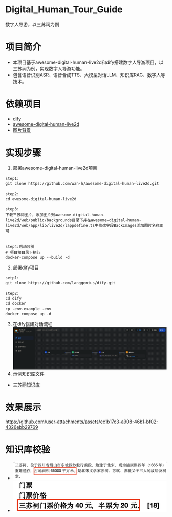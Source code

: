 # Digital_Human_Tour_Guide

数字人导游，以三苏祠为例

# 项目简介

- 本项目基于awesome-digital-human-live2d和dify搭建数字人导游项目，以三苏祠为例，实现数字人导游功能。
- 包含语音识别ASR、语音合成TTS、大模型对话LLM、知识库RAG、数字人等技术。

# 依赖项目

- [dify](https://github.com/langgenius/dify)
- [awesome-digital-human-live2d](https://github.com/wan-h/awesome-digital-human-live2d)
- [图片背景](https://www.sscbwg.com/)

# 实现步骤

1. 部署awesome-digital-human-live2d项目

```
step1:
git clone https://github.com/wan-h/awesome-digital-human-live2d.git

step2:
cd awesome-digital-human-live2d

step3:
下载三苏祠图片，添加图片到awesome-digital-human-live2d/web/public/backgrounds目录下并在awesome-digital-human-live2d/web/app/lib/live2d/lappdefine.ts中修改字段BackImages添加图片名称即可


step4:启动容器
# 项目根目录下执行
docker-compose up --build -d
```

2. 部署dify项目

```shell
setp1:
git clone https://github.com/langgenius/dify.git

step2:
cd dify
cd docker
cp .env.example .env
docker compose up -d
```

3. 在dify搭建对话流程
   ![dify流程图](./assets/dify.png)
4. 示例知识库文件

- [三苏祠知识库](./assets/三苏祠.docx)

# 效果展示

https://github.com/user-attachments/assets/ec1b17c3-a908-46b1-bf02-4326ebb29769

# 知识库校验

- ![占地面积](./assets/question1.png)
- ![门票](./assets/question2.png)
